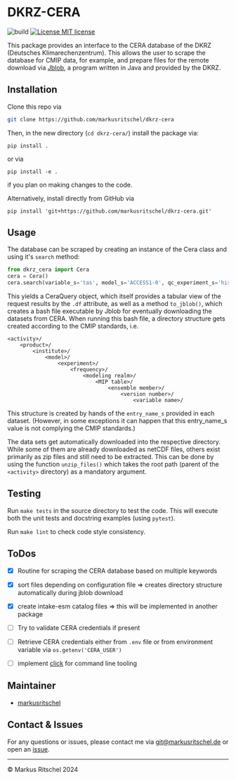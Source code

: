 # DKRZ-CERA

![build](https://github.com/markusritschel/dkrz-cera/actions/workflows/main.yml/badge.svg)
[![License MIT license](https://img.shields.io/github/license/markusritschel/dkrz-cera)](./LICENSE)


This package provides an interface to the CERA database of the DKRZ (Deutsches Klimarechenzentrum).
This allows the user to scrape the database for CMIP data, for example, and prepare files for the remote download via 
[Jblob](https://cera-www.dkrz.de/WDCC/ui/cerasearch/info?site=jblob),
a program written in Java and provided by the DKRZ.


## Installation
Clone this repo via
```bash
git clone https://github.com/markusritschel/dkrz-cera
```
Then, in the new directory (`cd dkrz-cera/`) install the package via:
```
pip install .
```
or via
```
pip install -e .
```
if you plan on making changes to the code.

Alternatively, install directly from GitHub via
```
pip install 'git+https://github.com/markusritschel/dkrz-cera.git'
```


## Usage

The database can be scraped by creating an instance of the Cera class and using it's `search` method:
```python
from dkrz_cera import Cera
cera = Cera()
cera.search(variable_s='tas', model_s='ACCESS1-0', qc_experiment_s='historical')
```
This yields a CeraQuery object, which itself provides a tabular view of the request results by the `.df` attribute, 
as well as a method `to_jblob()`, which creates a bash file executable by Jblob for eventually downloading the datasets from CERA.
When running this bash file, a directory structure gets created according to the CMIP standards, i.e.
```
<activity>/
    <product>/
        <institute>/
            <model>/
                <experiment>/
                    <frequency>/
                        <modeling realm>/
                            <MIP table>/
                                <ensemble member>/
                                    <version number>/
                                        <variable name>/
```
This structure is created by hands of the `entry_name_s` provided in each dataset.
(However, in some exceptions it can happen that this entry_name_s value is not complying the CMIP standards.)

The data sets get automatically downloaded into the respective directory.
While some of them are already downloaded as netCDF files, others exist primarily as zip files and still need to be extracted.
This can be done by using the function `unzip_files()` which takes the root path (parent of the `<activity>` directory) 
as a mandatory argument.



## Testing
Run `make tests` in the source directory to test the code.
This will execute both the unit tests and docstring examples (using `pytest`).

Run `make lint` to check code style consistency.

## ToDos

- [x] Routine for scraping the CERA database based on multiple keywords
- [x] sort files depending on configuration file => creates directory structure automatically during jblob download
- [x] create intake-esm catalog files => this will be implemented in another package
- [ ] Try to validate CERA credentials if present
- [ ] Retrieve CERA credentials either from `.env` file or from environment variable via `os.getenv('CERA_USER')`
- [ ] implement [click](https://click.palletsprojects.com/) for command line tooling


## Maintainer
- [markusritschel](https://github.com/markusritschel)


## Contact & Issues
For any questions or issues, please contact me via git@markusritschel.de or open an [issue](https://github.com/markusritschel/dkrz-cera/issues).


---
&copy; Markus Ritschel 2024
